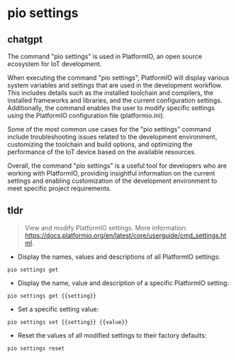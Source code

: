 # pio settings 
## chatgpt 
The command "pio settings" is used in PlatformIO, an open source ecosystem for IoT development. 

When executing the command "pio settings", PlatformIO will display various system variables and settings that are used in the development workflow. This includes details such as the installed toolchain and compilers, the installed frameworks and libraries, and the current configuration settings. Additionally, the command enables the user to modify specific settings using the PlatformIO configuration file (platformio.ini). 

Some of the most common use cases for the "pio settings" command include troubleshooting issues related to the development environment, customizing the toolchain and build options, and optimizing the performance of the IoT device based on the available resources.

Overall, the command "pio settings" is a useful tool for developers who are working with PlatformIO, providing insightful information on the current settings and enabling customization of the development environment to meet specific project requirements. 

## tldr 
 
> View and modify PlatformIO settings.
> More information: <https://docs.platformio.org/en/latest/core/userguide/cmd_settings.html>.

- Display the names, values and descriptions of all PlatformIO settings:

`pio settings get`

- Display the name, value and description of a specific PlatformIO setting:

`pio settings get {{setting}}`

- Set a specific setting value:

`pio settings set {{setting}} {{value}}`

- Reset the values of all modified settings to their factory defaults:

`pio settings reset`
